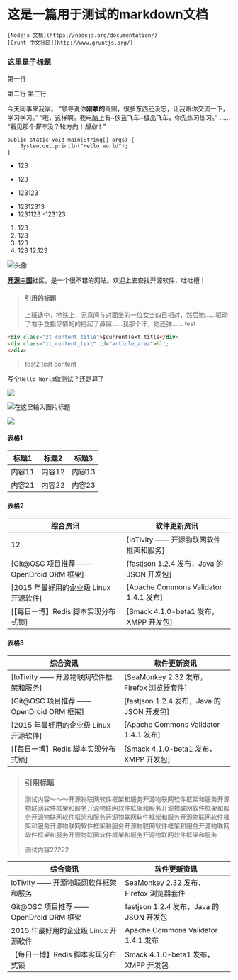 这是一篇用于测试的markdown文档
===

    [Nodejs 文档](https://nodejs.org/documentation/)
    [Grunt 中文社区](http://www.gruntjs.org/)

### 这里是子标题

第一行

第二行
第三行

今天同事来我家。
“领导说你**刚拿的**驾照，很多东西还没忘，让我跟你交流一下，学习学习。”
“哦，这样啊。我电脑上有~侠盗飞车~极品飞车，你先~~练习~~练习。”
……
“看见那个*警车*没？轮方向！_撞他_！”

```
public static void main(String[] args) {
    System.out.println("Hello world");
}
```

* 123
- 123
* 123123
- 12312313
- 1231123
-123123

1. 123
2. 123
1. 123
123. 123
12.123

![头像](http://git.oschina.net/uploads/38/1738_cevin15.png)

[**开源中国**](http://www.oschina.net)社区，是一个很不错的网站。欢迎上去查找开源软件，吐吐槽！

>#### 引用的标题
> 上班途中，地铁上，无意间与对面坐的一位女士四目相对，然后她……驱动了右手食指尽情的的挖起了鼻屎……我那个汗，她还弹……
> test

``` html
<div class="zt_content_title">$currentText.title</div>
<div class="zt_content_text" id="article_area">&lt;
</div>
```

> test2
> test content

写个`Hello World`做测试？还是算了

![](https://static.oschina.net/uploads/img/201504/28195157_1q4Z.png)

![](https://git.oschina.net/uploads/38/1738_cevin15.png "在这里输入图片标题")

![](http://static.cnbetacdn.com/thumb/article/2015/0622/156b2d09707b572.png_600x600.png)

#### 表格1
标题1|标题2|标题3
---|----|---
内容11|内容12|内容13
内容21|内容22|内容23

#### 表格2
| 综合资讯 |  软件更新资讯 | 
--- | --- | 
12|[IoTivity —— 开源物联网软件框架和服务]|[SeaMonkey 2.32 发布，Firefox 浏览器套件] 
|[Git@OSC 项目推荐 —— OpenDroid ORM 框架]|[fastjson 1.2.4 发布，Java 的 JSON 开发包]
|[2015 年最好用的企业级 Linux 开源软件]|[Apache Commons Validator 1.4.1 发布]
|[【每日一博】Redis 脚本实现分布式锁]|[Smack 4.1.0-beta1 发布，XMPP 开发包]|123

#### 表格3
|综合资讯 |  软件更新资讯
|--- | ---| 
|[IoTivity —— 开源物联网软件框架和服务]|[SeaMonkey 2.32 发布，Firefox 浏览器套件]|
|[Git@OSC 项目推荐 —— OpenDroid ORM 框架]|[fastjson 1.2.4 发布，Java 的 JSON 开发包]|
|[2015 年最好用的企业级 Linux 开源软件]|[Apache Commons Validator 1.4.1 发布]|
|[【每日一博】Redis 脚本实现分布式锁]|[Smack 4.1.0-beta1 发布，XMPP 开发包]|

> ### 引用标题
> 
>测试内容～～～开源物联网软件框架和服务开源物联网软件框架和服务开源物联网软件框架和服务开源物联网软件框架和服务开源物联网软件框架和服务开源物联网软件框架和服务开源物联网软件框架和服务开源物联网软件框架和服务开源物联网软件框架和服务开源物联网软件框架和服务开源物联网软件框架和服务开源物联网软件框架和服务开源物联网软件框架和服务
>
> 测试内容22222

|综合资讯|软件更新资讯|
|---|---|
|IoTivity —— 开源物联网软件框架和服务|SeaMonkey 2.32 发布，Firefox 浏览器套件|
|Git@OSC 项目推荐 —— OpenDroid ORM 框架|fastjson 1.2.4 发布，Java 的 JSON 开发包|
|2015 年最好用的企业级 Linux 开源软件|Apache Commons Validator 1.4.1 发布|
|【每日一博】Redis 脚本实现分布式锁|Smack 4.1.0-beta1 发布，XMPP 开发包|